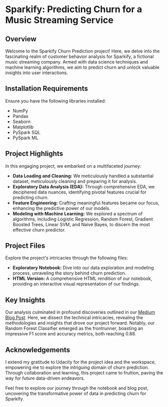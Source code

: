 # Sparkify: Predicting Churn for a Music Streaming Service 

## Overview

Welcome to the Sparkify Churn Prediction project! Here, we delve into the fascinating realm of customer behavior analysis for Sparkify, a fictional music streaming company. Armed with data science techniques and machine learning algorithms, we aim to predict churn and unlock valuable insights into user interactions.

## Installation Requirements

Ensure you have the following libraries installed:
- NumPy
- Pandas
- Seaborn
- Matplotlib
- PySpark SQL
- PySpark ML


## Project Highlights

In this engaging project, we embarked on a multifaceted journey:
- **Data Loading and Cleaning:** We meticulously handled a substantial dataset, meticulously cleaning and preparing it for analysis.
- **Exploratory Data Analysis (EDA):** Through comprehensive EDA, we deciphered data nuances, identifying pivotal features crucial for predicting churn.
- **Feature Engineering:** Crafting meaningful features became our focus, enhancing the predictive power of our models.
- **Modeling with Machine Learning:** We explored a spectrum of algorithms, including Logistic Regression, Random Forest, Gradient Boosted Trees, Linear SVM, and Naive Bayes, to discern the most effective churn predictor.

## Project Files

Explore the project's intricacies through the following files:
- **Exploratory Notebook:** Dive into our data exploration and modeling process, unraveling the story behind churn prediction.
- **HTML Version:** A comprehensive HTML rendition of our notebook, providing an interactive visual representation of our findings.

## Key Insights

Our analysis culminated in profound discoveries outlined in our [Medium Blog Post](). Here, we dissect the technical intricacies, revealing the methodologies and insights that drove our project forward. Notably, our Random Forest Classifier emerged as the frontrunner, boasting an impressive F1 score and accuracy metrics, both reaching 0.88.

## Acknowledgements

I extend my gratitude to Udacity for the project idea and the workspace, empowering me to explore the intriguing domain of churn prediction. Through collaboration and learning, this project came to fruition, paving the way for future data-driven endeavors.

Feel free to explore our journey through the notebook and blog post, uncovering the transformative power of data in predicting churn for Sparkify.
